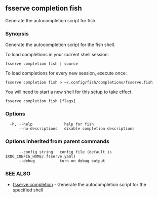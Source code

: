 ## fsserve completion fish

Generate the autocompletion script for fish

### Synopsis

Generate the autocompletion script for the fish shell.

To load completions in your current shell session:

	fsserve completion fish | source

To load completions for every new session, execute once:

	fsserve completion fish > ~/.config/fish/completions/fsserve.fish

You will need to start a new shell for this setup to take effect.


```
fsserve completion fish [flags]
```

### Options

```
  -h, --help              help for fish
      --no-descriptions   disable completion descriptions
```

### Options inherited from parent commands

```
      --config string   config file (default is $XDG_CONFIG_HOME/.fsserve.yaml)
      --debug           turn on debug output
```

### SEE ALSO

* [fsserve completion](fsserve_completion.md)	 - Generate the autocompletion script for the specified shell

